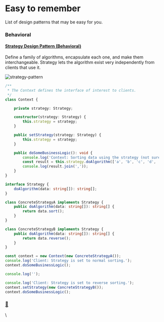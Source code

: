 # Easy to remember

List of design patterns that may be easy for you.

### Behavioral <a href="#strategy-design-pattern-behavioral" id="strategy-design-pattern-behavioral"></a>

#### [Strategy Design Pattern (Behavioral)](https://www.thisdot.co/blog/clean-up-your-code-with-design-patterns-in-javascript)

Define a family of algorithms, encapsulate each one, and make them interchangeable. Strategy lets the algorithm exist very independently from clients that use it.

![strategy-pattern](https://images.contentful.com/zojzzdop0fzx/fSD3bO5UWYICpbnyP2zrl/43231d9706e842d9581157dff7b6bc23/Strategy.gif)

```ts
/**
 * The Context defines the interface of interest to clients.
 */
class Context {

    private strategy: Strategy;

    constructor(strategy: Strategy) {
        this.strategy = strategy;
    }

    public setStrategy(strategy: Strategy) {
        this.strategy = strategy;
    }

    public doSomeBusinessLogic(): void {
        console.log('Context: Sorting data using the strategy (not sure how it\'ll do it)');
        const result = this.strategy.doAlgorithm(['a', 'b', 'c', 'd', 'e']);
        console.log(result.join(','));
    }
}

interface Strategy {
    doAlgorithm(data: string[]): string[];
}

class ConcreteStrategyA implements Strategy {
    public doAlgorithm(data: string[]): string[] {
        return data.sort();
    }
}

class ConcreteStrategyB implements Strategy {
    public doAlgorithm(data: string[]): string[] {
        return data.reverse();
    }
}

const context = new Context(new ConcreteStrategyA());
console.log('Client: Strategy is set to normal sorting.');
context.doSomeBusinessLogic();

console.log('');

console.log('Client: Strategy is set to reverse sorting.');
context.setStrategy(new ConcreteStrategyB());
context.doSomeBusinessLogic();
```

### [🔗](https://www.thisdot.co/blog/clean-up-your-code-with-design-patterns-in-javascript#decorator-design-pattern-structural) <a href="#decorator-design-pattern-structural" id="decorator-design-pattern-structural"></a>

\

